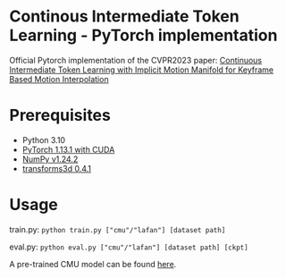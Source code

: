 # Continous Intermediate Token Learning - PyTorch implementation

Official Pytorch implementation of the CVPR2023 paper: [Continuous Intermediate Token Learning with Implicit Motion Manifold for Keyframe Based Motion Interpolation](https://arxiv.org/abs/2303.14926)

# Prerequisites
- Python 3.10
- [PyTorch 1.13.1 with CUDA](https://github.com/pytorch/pytorch)
- [NumPy v1.24.2](https://github.com/numpy/numpy)
- [transforms3d 0.4.1](https://github.com/matthew-brett/transforms3d)

# Usage

train.py:
```python train.py ["cmu"/"lafan"] [dataset path]```

eval.py:
```python eval.py ["cmu"/"lafan"] [dataset path] [ckpt]```

A pre-trained CMU model can be found [here](https://drive.google.com/file/d/1T-Wus9Z1Mejo2Ywcv6WnS8dAsDEdwwlh/view?usp=sharing).